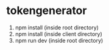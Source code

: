 # tokengenerator
1. npm install (inside root directory)
2. npm install (inside client directory)
3. npm run dev (inside root directory)

